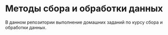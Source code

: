 # Методы сбора и обработки данных

В данном репозитории выполнение домашних заданий по курсу сбора и обработки данных.
